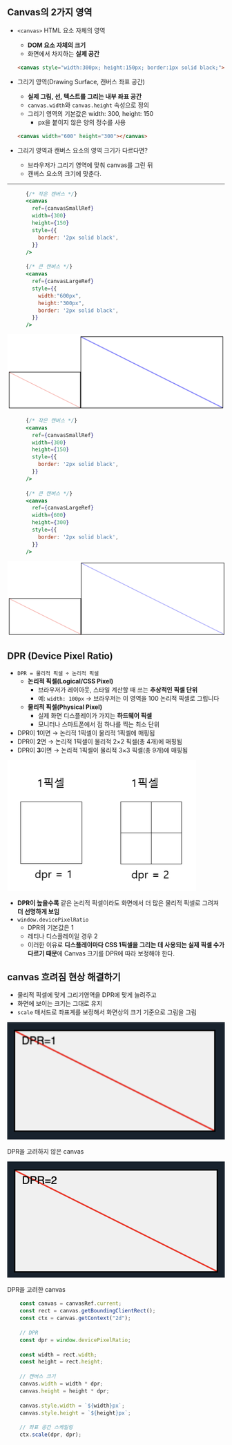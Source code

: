 ## Canvas의 2가지 영역

- `<canvas>` HTML 요소 자체의 영역
    - **DOM 요소 자체의 크기**
    - 화면에서 차지하는 **실제 공간**
    
    ```html
    <canvas style="width:300px; height:150px; border:1px solid black;"></canvas>
    ```
    
- 그리기 영역(Drawing Surface, 캔버스 좌표 공간)
    - **실제 그림, 선, 텍스트를 그리는 내부 좌표 공간**
    - `canvas.width`와 `canvas.height` 속성으로 정의
    - 그리기 영역의 기본값은 width: 300, height: 150
        - px을 붙이지 않은 양의 정수를 사용
    
    ```html
    <canvas width="600" height="300"></canvas>
    ```
    
- 그리기 영역과 캔버스 요소의 영역 크기가 다르다면?
    - 브라우저가 그리기 영역에 맞춰 canvas를 그린 뒤
    - 캔버스 요소의 크기에 맞춘다.

---

```jsx
      {/* 작은 캔버스 */}
      <canvas
        ref={canvasSmallRef}
        width={300}
        height={150}
        style={{
          border: '2px solid black',
        }}
      />
     
      {/* 큰 캔버스 */}
      <canvas
        ref={canvasLargeRef}
        style={{
          width:"600px",
          height:"300px",
          border: '2px solid black',
        }}
      />
```

![](./assets/1.png)

```jsx
      {/* 작은 캔버스 */}
      <canvas
        ref={canvasSmallRef}
        width={300}
        height={150}
        style={{
          border: '2px solid black',
        }}
      />

      {/* 큰 캔버스 */}
      <canvas
        ref={canvasLargeRef}
        width={600}
        height={300}
        style={{
          border: '2px solid black',
        }}
      />
```

![](./assets/2.png)

## DPR (Device Pixel Ratio)

- `DPR = 물리적 픽셀 ÷ 논리적 픽셀`
    - **논리적 픽셀(Logical/CSS Pixel)**
        - 브라우저가 레이아웃, 스타일 계산할 때 쓰는 **추상적인 픽셀 단위**
        - 예: `width: 100px` → 브라우저는 이 영역을 100 논리적 픽셀로 그립니다
    - **물리적 픽셀(Physical Pixel)**
        - 실제 화면 디스플레이가 가지는 **하드웨어 픽셀**
        - 모니터나 스마트폰에서 점 하나를 찍는 최소 단위
- DPR이 **1**이면 → 논리적 1픽셀이 물리적 1픽셀에 매핑됨
- DPR이 **2**면 → 논리적 1픽셀이 물리적 2×2 픽셀(총 4개)에 매핑됨
- DPR이 **3**이면 → 논리적 1픽셀이 물리적 3×3 픽셀(총 9개)에 매핑됨

![](./assets/3.png)

- **DPR이 높을수록** 같은 논리적 픽셀이라도 화면에서 더 많은 물리적 픽셀로 그려져 **더 선명하게 보임**
- `window.devicePixelRatio`
    - DPR의 기본값은 1
    - 레티나 디스플레이일 경우 2
    - 이러한 이유로 **디스플레이마다 CSS 1픽셀을 그리는 데 사용되는 실제 픽셀 수가 다르기 때문**에 Canvas 크기를 DPR에 따라 보정해야 한다.

## canvas 흐려짐 현상 해결하기

- 물리적 픽셀에 맞게 그리기영역을 DPR에 맞게 늘려주고
- 화면에 보이는 크기는 그대로 유지
- `scale` 매서드로 좌표계를 보정해서 화면상의 크기 기준으로 그림을 그림

![DPR을 고려하지 않은 canvas](./assets/4.png)

DPR을 고려하지 않은 canvas

![DPR을 고려한 canvas](./assets/5.png)

DPR을 고려한 canvas

```jsx
    const canvas = canvasRef.current;
    const rect = canvas.getBoundingClientRect();
    const ctx = canvas.getContext("2d");

    // DPR
    const dpr = window.devicePixelRatio;

    const width = rect.width;
    const height = rect.height;

    // 캔버스 크기
    canvas.width = width * dpr;
    canvas.height = height * dpr;

    canvas.style.width = `${width}px`;
    canvas.style.height = `${height}px`;

    // 좌표 공간 스케일링
    ctx.scale(dpr, dpr);
```